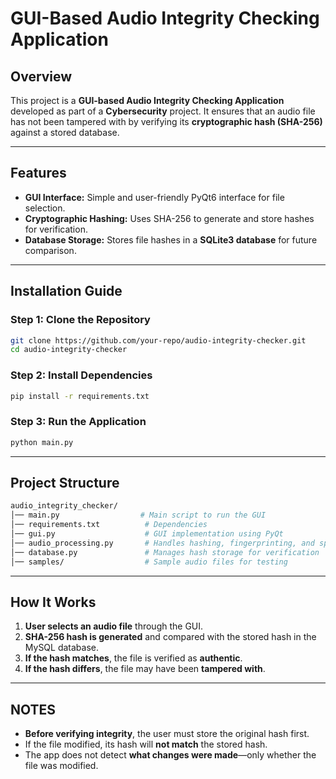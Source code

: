 # GUI-Based Audio Integrity Checking Application

## Overview
This project is a **GUI-based Audio Integrity Checking Application** developed as part of a **Cybersecurity** project. It ensures that an audio file has not been tampered with by verifying its **cryptographic hash (SHA-256)** against a stored database.

---

## Features
- **GUI Interface:** Simple and user-friendly PyQt6 interface for file selection.
- **Cryptographic Hashing:** Uses SHA-256 to generate and store hashes for verification.
- **Database Storage:** Stores file hashes in a **SQLite3 database** for future comparison.

---

## Installation Guide

### **Step 1: Clone the Repository**
```sh
git clone https://github.com/your-repo/audio-integrity-checker.git
cd audio-integrity-checker
```

### **Step 2: Install Dependencies**
```sh
pip install -r requirements.txt
```

### **Step 3: Run the Application**
```sh
python main.py
```

---

## Project Structure

```sh
audio_integrity_checker/
│── main.py                  # Main script to run the GUI
│── requirements.txt          # Dependencies
│── gui.py                    # GUI implementation using PyQt
│── audio_processing.py       # Handles hashing, fingerprinting, and spectrogram generation
│── database.py               # Manages hash storage for verification
│── samples/                  # Sample audio files for testing
```

---

## How It Works

1. **User selects an audio file** through the GUI.
2. **SHA-256 hash is generated** and compared with the stored hash in the MySQL database.
3. **If the hash matches**, the file is verified as **authentic**.
4. **If the hash differs**, the file may have been **tampered with**.

---

## NOTES

- **Before verifying integrity**, the user must store the original hash first.
- If the file modified, its hash will **not match** the stored hash.
- The app does not detect **what changes were made**—only whether the file was modified.
